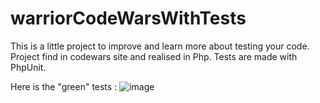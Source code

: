 # warriorCodeWarsWithTests

This is a little project to improve and learn more about testing your code. 
Project find in codewars site and realised in Php. 
Tests are made with PhpUnit. 

Here is the "green" tests : 
![image](https://github.com/user-attachments/assets/d47ce602-1e63-489c-b534-a8ae4774730c)
